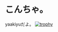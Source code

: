 # こんちゃ。
yaakiyuだよ。
[![trophy](https://github-profile-trophy.vercel.app/?username=yaakiyu)](https://github.com/ryo-ma/github-profile-trophy)
